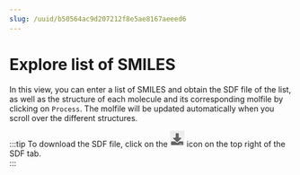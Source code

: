 ```yaml
---
slug: /uuid/b50564ac9d207212f8e5ae8167aeeed6
---
```


# Explore list of SMILES

In this view, you can enter a list of SMILES and obtain the SDF file of the list, as well as the structure of each molecule and its corresponding molfile by clicking on `Process`. The molfile will be updated automatically when you scroll over the different structures. 


:::tip
To download the SDF file, click on the ![download](download.png) icon on the top right of the SDF tab.  
:::
